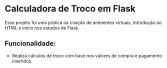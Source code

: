 # Calculadora de Troco em Flask

<p>Esse projeto foi uma prática na criação de ambientes virtuais, introdução ao HTML e início nos estudos de Flask.</p>

## Funcionalidade:

- Realiza cálculos de troco com base nos valores de compra e pagamento inseridos.
